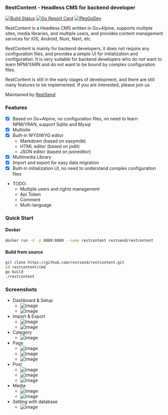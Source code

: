 ### RestContent - Headless CMS for backend developer
 [![Build Status](https://github.com/tsenart/vegeta/workflows/CI/badge.svg)](https://github.com/restsend/restcontent/actions) [![Go Report Card](https://goreportcard.com/report/github.com/restsend/restcontent)](https://goreportcard.com/report/github.com/restsend/restcontent) [![PkgGoDev](https://pkg.go.dev/badge/github.com/restsend/restcontent)](https://pkg.go.dev/badge/github.com/restsend/restcontent)

RestContent is a Headless CMS written in Go+Alpine, supports multiple sites, media libraries, and multiple users, and provides content management services for iOS, Android, Nuxt, Next, etc.

RestContent is mainly for backend developers, it does not require any configuration files, and provides a simple UI for initialization and configuration. It is very suitable for backend developers who do not want to learn NPM/YARN and do not want to be bound by complex configuration files.

RestContent is still in the early stages of development, and there are still many features to be implemented. If you are interested, please join us.

Maintained by [RestSend](https://restsend.com?from=restcontent)

### Features
 - [x] Based on Go+Alpine, no configuration files, no need to learn NPM/YRAN, support Sqlite and Mysql
 - [x] Multisite
 - [x] Built-in WYSIWYG editor
    - Markdown (based on easymde)
    - HTML editor (based on jodit)
    - JSON editor (based on jsoneditor)
 - [X] Multimedia Library
 - [X] Import and export for easy data migration
 - [X] Built-in initialization UI, no need to understand complex configuration files
 - TODO:
    - Multiple users and rights management
    - Api Token
    - Comment
    - Multi-language
### Quick Start
#### Docker
```bash
docker run -d -p 8080:8080 --name restcontent restsend/restcontent
```
#### Build from source
```bash
git clone https://github.com/restsend/restcontent.git
cd restcontent/cmd
go build
./restcontent
```

### Screenshots
 - Dashboard & Setup
    - ![image](./screenshots/dashboard.png)
    - ![image](./screenshots/setup.png)
 - Import & Export
    - ![image](./screenshots/import.png)
    - ![image](./screenshots/export.png)
 - Category
    - ![image](./screenshots/category.png)
 - Page
    - ![image](./screenshots/page_list.png)
    - ![image](./screenshots/page_json_edit.png)
    - ![image](./screenshots/page_json_seo.png)
 - Post
    - ![image](./screenshots/post_list.png)
    - ![image](./screenshots/post_html_edit.png)
    - ![image](./screenshots/post_img_list.png)
 - Media
    - ![image](./screenshots/media_list.png)
    - ![image](./screenshots/media_edit.png)
 - Setting with database
    - ![image](./screenshots/config.png)